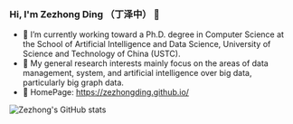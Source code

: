 ### Hi, I'm Zezhong Ding （丁泽中） 👋
- 🤔 I’m currently working toward a Ph.D. degree in Computer Science at the School of Artificial Intelligence and Data Science, University of Science and Technology of China (USTC).
- 🔭 My general research interests mainly focus on the areas of data management, system, and artificial intelligence over big data, particularly big graph data.
- 🌱 HomePage: https://zezhongding.github.io/

![Zezhong's GitHub stats](https://github-readme-stats.vercel.app/api?username=zezhongding&theme=graywhite&show_icons=true)
